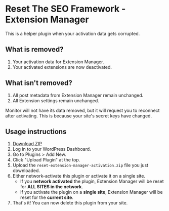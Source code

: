 # Reset The SEO Framework - Extension Manager

This is a helper plugin when your activation data gets corrupted.

## What is removed?

1. Your activation data for Extension Manager.
2. Your activated extensions are now deactivated.

## What isn't removed?

1. All post metadata from Extension Manager remain unchanged.
2. All Extension settings remain unchanged.

Monitor will not have its data removed, but it will request you to reconnect after activating. This is because your site's secret keys have changed.

## Usage instructions

1. [Download ZIP](https://github.com/sybrew/reset-extension-manager-activation/archive/master.zip)
2. Log in to your WordPress Dashboard.
3. Go to Plugins > Add New.
4. Click "Upload Plugin" at the top.
5. Upload the `reset-extension-manager-activation.zip` file you just downloaded.
6. Either network-activate this plugin or activate it on a single site.
	- If you **network activated** the plugin, Extension Manager will be reset for **ALL SITES in the network**.
	- If you activate the plugin on a **single site**, Extension Manager will be reset for the **current site**.
7. That's it! You can now delete this plugin from your site.
